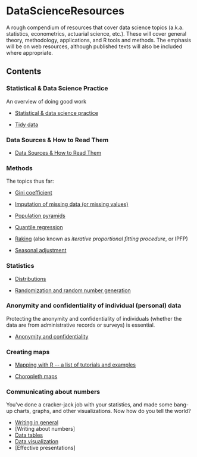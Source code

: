 # DataScienceResources

A rough compendium of resources that cover data science topics (a.k.a. statistics, econometrics, actuarial science, etc.). These will cover general theory, methodology, applications, and R tools and methods. The emphasis will be on web resources, although published texts will also be included where appropriate.

## Contents

### Statistical & Data Science Practice

An overview of doing good work

* [Statistical & data science practice](https://github.com/MonkmanMH/DataScienceResources/blob/master/StatisticalPractice.md)

* [Tidy data](https://github.com/MonkmanMH/DataScienceResources/blob/master/TidyData.md)


### Data Sources & How to Read Them

* [Data Sources & How to Read Them](https://github.com/MonkmanMH/DataScienceResources/blob/master/DataSources.md)


### Methods

The topics thus far:

* [Gini coefficient](https://github.com/MonkmanMH/DataScienceResources/blob/master/GiniCoefficient.md)

* [Imputation of missing data (or missing values)](https://github.com/MonkmanMH/DataScienceResources/blob/master/Imputation.md)

* [Population pyramids](https://github.com/MonkmanMH/DataScienceResources/blob/master/PopulationPyramids.md)

* [Quantile regression](https://github.com/MonkmanMH/DataScienceResources/blob/master/QuantileRegression.md)

* [Raking](https://github.com/MonkmanMH/DataScienceResources/blob/master/Raking.md) (also known as _iterative proportional fitting procedure_, or IPFP)

* [Seasonal adjustment](https://github.com/MonkmanMH/DataScienceResources/blob/master/SeasonalAdjustment.md)
 

### Statistics

* [Distributions](https://github.com/MonkmanMH/DataScienceResources/blob/master/Distributions.md)

* [Randomization and random number generation](https://github.com/MonkmanMH/DataScienceResources/blob/master/Random.md)


### Anonymity and confidentiality of individual (personal) data

Protecting the anonymity and confidentiality of individuals (whether the data are from administrative records or surveys) is essential. 

* [Anonymity and confidentiality](https://github.com/MonkmanMH/DataScienceResources/blob/master/Anonymity_Confidentiality.md)


### Creating maps

* [Mapping with R -- a list of tutorials and examples](http://spatial.ly/r/)

* [Choropleth maps](https://github.com/MonkmanMH/DataScienceResources/blob/master/ChoroplethMaps.md)


### Communicating about numbers

You've done a cracker-jack job with your statistics, and made some bang-up charts, graphs, and other visualizations. Now how do you tell the world? 

* [Writing in general](https://github.com/MonkmanMH/DataScienceResources/blob/master/Writing.md)
* [Writing about numbers]
* [Data tables](https://github.com/MonkmanMH/DataScienceResources/blob/master/Data_Tables.md)
* [Data visualization](https://github.com/MonkmanMH/DataScienceResources/blob/master/Data_Visualization.md)
* [Effective presentations]


